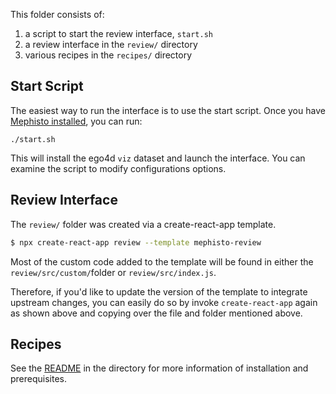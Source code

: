 This folder consists of:

1. a script to start the review interface, `start.sh`
2. a review interface in the `review/` directory
3. various recipes in the `recipes/` directory

## Start Script

The easiest way to run the interface is to use the start script.
Once you have [Mephisto installed](https://github.com/facebookresearch/mephisto/blob/main/docs/quickstart.md), you can run:

```
./start.sh
```

This will install the ego4d `viz` dataset and launch the interface. You can examine the script to modify configurations options.

## Review Interface

The `review/` folder was created via a create-react-app template.

```bash
$ npx create-react-app review --template mephisto-review
```

Most of the custom code added to the template will be found in either the `review/src/custom/`folder or `review/src/index.js`.

Therefore, if you'd like to update the version of the template to integrate upstream changes, you can easily do so by invoke `create-react-app` again as shown above and copying over the file and folder mentioned above.

## Recipes

See the [README](recipes/README.md) in the directory for more information of installation and prerequisites.
